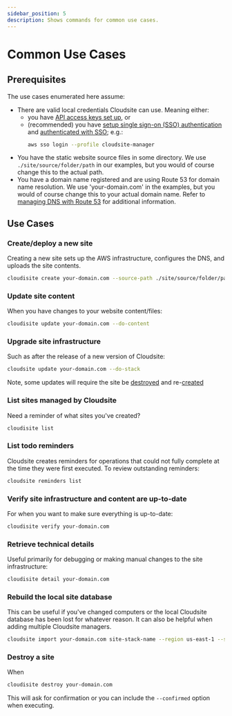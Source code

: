 ```yaml
---
sidebar_position: 5
description: Shows commands for common use cases.
---
```

# Common Use Cases

## Prerequisites

The use cases enumerated here assume:
- There are valid local credentials Cloudsite can use. Meaning either:
  - you have [API access keys set up](/docs/getting-started/authentication#initial-authentication-with-access-keys), or
  - (recommended) you have [setup single sign-on (SSO) authentication](/docs/getting-started/authentication#single-sign-on-authentication) and [authenticated with SSO](/docs/getting-started/authentication#single-sign-on-authentication); e.g.:
    ```bash
    aws sso login --profile cloudsite-manager
    ```
- You have the static website source files in some directory. We use `./site/source/folder/path` in our examples, but you would of course change this to the actual path.
- You have a domain name registered and are using Route 53 for domain name resolution. We use 'your-domain.com' in the examples, but you would of course change this to your actual domain name. Refer to [managing DNS with Route 53](./domain-names#managing-dns-with-route-53) for additional information.

## Use Cases

### Create/deploy a new site

Creating a new site sets up the AWS infrastructure, configures the DNS, and uploads the site contents.

```bash
cloudisite create your-domain.com --source-path ./site/source/folder/path
```

### Update site content

When you have changes to your website content/files:
```bash
cloudisite update your-domain.com --do-content
```

### Upgrade site infrastructure

Such as after the release of a new version of Cloudsite:
```bash
cloudsite update your-domain.com --do-stack
```
Note, some updates will require the site be [destroyed](#destroy-a-site) and re-[created](#create-deploy-a-new-site)

### List sites managed by Cloudsite

Need a reminder of what sites you've created?
```bash
cloudisite list
```

### List todo reminders

Cloudsite creates reminders for operations that could not fully complete at the time they were first executed. To review outstanding reminders:
```bash
cloudsite reminders list
```

### Verify site infrastructure and content are up-to-date

For when you want to make sure everything is up-to-date:
```bash
cloudisite verify your-domain.com
```

### Retrieve technical details

Useful primarily for debugging or making manual changes to the site infrastructure:
```bash
cloudisite detail your-domain.com
```

### Rebuild the local site database

This can be useful if you've changed computers or the local Cloudsite database has been lost for whatever reason. It can also be helpful when adding multiple Cloudsite managers.

```bash
cloudsite import your-domain.com site-stack-name --region us-east-1 --source-path ./site/source/folder/path
```

### Destroy a site

When 
```bash
cloudisite destroy your-domain.com
```

This will ask for confirmation or you can include the `--confirmed` option when executing.